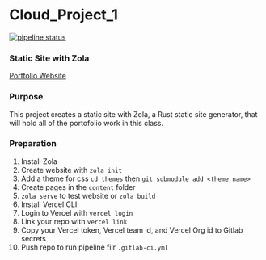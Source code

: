 # Cloud_Project_1


[![pipeline status](https://gitlab.com/JiayiZhou36/cloud_project_1/badges/main/pipeline.svg)](https://gitlab.com/JiayiZhou36/cloud_project_1/-/commits/main)


### Static Site with Zola
[Portfolio Website](https://jiayizhou.vercel.app/)

### Purpose
This project creates a static site with Zola, a Rust static site generator, that will hold all of the portofolio work in this class.

### Preparation
1. Install Zola 
2. Create website with `zola init`
3. Add a theme for css `cd themes` then `git submodule add <theme name>`
4. Create pages in the `content` folder 
5. `zola serve` to test website or `zola build`
6. Install Vercel CLI 
7. Login to Vercel with `vercel login`
8. Link your repo with `vercel link`
9. Copy your Vercel token, Vercel team id, and Vercel Org id to Gitlab secrets 
10. Push repo to run pipeline filr `.gitlab-ci.yml`
